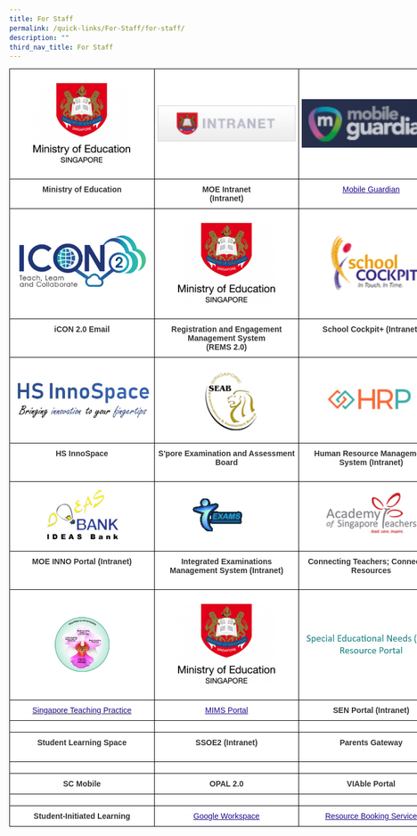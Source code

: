 ```yaml
---
title: For Staff
permalink: /quick-links/For-Staff/for-staff/
description: ""
third_nav_title: For Staff
---
```

<style type="text/css">
.tg  {border-collapse:collapse;border-spacing:0;margin:0px auto;}
.tg td{border-color:black;border-style:solid;border-width:1px;font-family:Arial, sans-serif;font-size:14px;
  overflow:hidden;padding:10px 5px;word-break:normal;}
.tg th{border-color:black;border-style:solid;border-width:1px;font-family:Arial, sans-serif;font-size:14px;
  font-weight:normal;overflow:hidden;padding:10px 5px;word-break:normal;}
.tg .tg-tlx9{background-color:#FFF;color:#333;text-align:center;vertical-align:top}
.tg .tg-apyk{background-color:#FFF;color:#333;font-weight:bold;text-align:center;vertical-align:top}
.tg .tg-2rp9{background-color:#FFF;color:#333;text-align:center;vertical-align:middle}
.tg .tg-vtmj{background-color:#FFF;color:#21088A;font-weight:bold;text-align:center;vertical-align:top}
.tg .tg-0pyt{background-color:#FFF;color:#21088A;font-weight:bold;text-align:center;text-decoration:underline;vertical-align:top}
</style>
<table class="tg" style="undefined;table-layout: fixed; width: 780px">
<colgroup>
<col style="width: 260px">
<col style="width: 260px">
<col style="width: 260px">
</colgroup>
<tbody>
  <tr>
    <td class="tg-2rp9"><a href = "linkhere" target = "_self"> 
          <img src="/images/HGSS-MOE.png" 
     style="width:70%"></a></td>
    <td class="tg-2rp9"><a href = "linkhere" target = "_self"> 
          <img src="/images/INTRANET.jpeg" 
     style="width:100%"></a></td>
    <td class="tg-2rp9"><a href = "linkhere" target = "_self"> 
          <img src="/images/MG.png" 
     style="width:100%"></a></td>
  </tr>
  <tr>
    <td class="tg-apyk">Ministry of Education</td>
    <td class="tg-apyk">MOE Intranet<br>(Intranet)</td>
    <td class="tg-tlx9"> <a href="https://sg-portal.mobileguardian.com/"><span style="font-weight:500;text-decoration:underline;color:#21088A">Mobile Guardian</span></a><br></td>
  </tr>
  <tr>
    <td class="tg-2rp9"><a href = "linkhere" target = "_self"> 
          <img src="/images/ICON2.png" 
     style="width:100%"></a></td>
    <td class="tg-2rp9"><a href = "linkhere" target = "_self"> 
          <img src="/images/HGSS-MOE.png" 
     style="width:70%"></a></td>
    <td class="tg-2rp9"><a href = "linkhere" target = "_self"> 
          <img src="/images/SCHOOLCOCKPIT.gif" 
     style="width:100%"></a></td>
  </tr>
  <tr>
    <td class="tg-apyk">iCON 2.0 Email<br><br></td>
    <td class="tg-apyk">Registration and Engagement Management System<br>(REMS 2.0) </td>
    <td class="tg-apyk">School Cockpit+ (Intranet)</td>
  </tr>
  <tr>
    <td class="tg-2rp9"><a href = "linkhere" target = "_self"> 
          <img src="/images/HSINNOSPACE.jpeg" 
     style="width:100%"></a></td>
    <td class="tg-2rp9"><a href = "linkhere" target = "_self"> 
          <img src="/images/SEAB.jpeg" 
     style="width:45%"></a></td>
    <td class="tg-2rp9"><a href = "linkhere" target = "_self"> 
          <img src="/images/HRP.jpeg" 
     style="width:70%"></a></td>
  </tr>
  <tr>
    <td class="tg-apyk">HS InnoSpace</td>
    <td class="tg-apyk">S'pore Examination and Assessment Board<br><br></td>
    <td class="tg-apyk">Human Resource Management System (Intranet) </td>
  </tr>
  <tr>
    <td class="tg-2rp9"><a href = "linkhere" target = "_self"> 
          <img src="/images/IDEAS.jpeg" 
     style="width:60%"></a></td>
    <td class="tg-2rp9"><a href = "linkhere" target = "_self"> 
          <img src="/images/EXAMS.gif" 
     style="width:50%"></a></td>
    <td class="tg-2rp9"><a href = "linkhere" target = "_self"> 
          <img src="/images/AST.jpeg" 
     style="width:70%"></a></td>
  </tr>
  <tr>
    <td class="tg-apyk">MOE INNO Portal (Intranet)</td>
    <td class="tg-apyk">Integrated Examinations Management System (Intranet)<br><br></td>
    <td class="tg-apyk">Connecting Teachers; Connecting Resources</td>
  </tr>
  <tr>
    <td class="tg-2rp9"><a href = "linkhere" target = "_self"> 
          <img src="/images/SGTP.png" 
     style="width:40%"></a></td>
    <td class="tg-2rp9"><a href = "linkhere" target = "_self"> 
          <img src="/images/HGSS-MOE.png" 
     style="width:70%"></a></td>
    <td class="tg-2rp9"><a href = "linkhere" target = "_self"> 
          <img src="/images/SENPORTAL.jpeg" 
     style="width:100%"></a></td>
  </tr>
  <tr>
    <td class="tg-vtmj"><a href="https://go.gov.sg/stpwiki"><span style="font-weight:500;text-decoration:none;color:#21088A">Singapore Teaching Practice</span></a> </td>
    <td class="tg-tlx9"> <a href="https://portal.mims.moe.gov.sg/idmdash/"><span style="font-weight:500;text-decoration:underline;color:#21088A">MIMS Portal</span></a></td>
    <td class="tg-apyk">SEN Portal (Intranet)</td>
  </tr>
  <tr>
    <td class="tg-2rp9"></td>
    <td class="tg-2rp9"></td>
    <td class="tg-2rp9"></td>
  </tr>
  <tr>
    <td class="tg-apyk">Student Learning Space<br><br></td>
    <td class="tg-apyk">SSOE2 (Intranet)<br></td>
    <td class="tg-apyk">Parents Gateway<br></td>
  </tr>
  <tr>
    <td class="tg-2rp9"></td>
    <td class="tg-2rp9"></td>
    <td class="tg-2rp9"></td>
  </tr>
  <tr>
    <td class="tg-apyk">SC Mobile</td>
    <td class="tg-apyk">OPAL 2.0</td>
    <td class="tg-apyk">VIAble Portal</td>
  </tr>
  <tr>
    <td class="tg-2rp9"></td>
    <td class="tg-2rp9"></td>
    <td class="tg-2rp9"></td>
  </tr>
  <tr>
    <td class="tg-apyk"> Student-Initiated Learning</td>
    <td class="tg-tlx9"> <a href="https://workspace.google.com/dashboard"><span style="font-weight:500;text-decoration:underline;color:#21088A">Google Workspace</span></a> <br></td>
    <td class="tg-0pyt"><a href="https://rbs.avero-tech.com/"><span style="font-weight:500;text-decoration:underline;color:#21088A">Resource Booking Service</span></a></td>
  </tr>
</tbody>
</table>